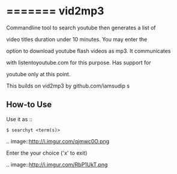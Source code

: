 =======
vid2mp3
=======

Commandline tool to search youtube then generates a list of 

video titles duration under 10 minutes. You may enter the 

option to download youtube flash videos as mp3. It communicates 

with listentoyoutube.com for this purpose. Has support for 

youtube only at this point.  

This builds on vid2mp3 by github.com/iamsudip
s

How-to Use
----------

Use it as ::

    $ searchyt <term(s)>


.. image::http://i.imgur.com/qjmwc0O.png


Enter the your choice ('x' to exit)


.. image::http://i.imgur.com/RbP1UkT.png

